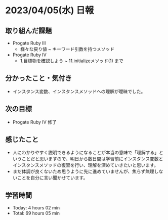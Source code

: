 # 2023/04/05(水) 日報
## 取り組んだ課題
- Progate Ruby Ⅲ
  - 様々な戻り値 ~ キーワード引数を持つメソッド
- Progate Ruby Ⅳ
  - 1.目標物を確認しよう ~ 11.initializeメソッド(1) まで

## 分かったこと・気付き
- インスタンス変数、インスタンスメソッドへの理解が曖昧でした。
 
## 次の目標
- Progate Ruby Ⅳ 修了

## 感じたこと
- 人にわかりやすく説明できるようになることが本当の意味で「理解する」ということだと思いますので、明日から数日間は学習前にインスタンス変数とインスタンスメソッドの復習を行い、理解を深めていきたいと思います。
- まだ体調が良くないため思うように先に進めていませんが、焦らず無理しないことを自分に言い聞かせています。

## 学習時間
- Today:  4 hours 02 min
- Total: 69 hours 05 min
